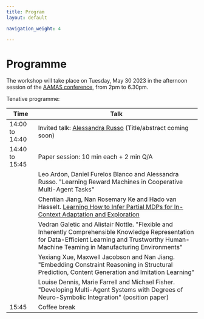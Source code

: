 ```yaml
---
title: Program
layout: default

navigation_weight: 4

---
```


# Programme

The workshop will take place on Tuesday, May 30 2023 in the afternoon session of the [AAMAS conference](https://aamas2023.soton.ac.uk/program/detailed-program/), from 2pm to 6.30pm. 

Tenative programme:

| Time | Talk |
| --- | --- |
| 14:00 to 14:40 | Invited talk: [Alessandra Russo](https://www.imperial.ac.uk/people/a.russo) (Title/abstract coming soon) |
| 14:40 to 15:45 | Paper session:  10 min each + 2 min Q/A |
|    | Leo Ardon, Daniel Furelos Blanco and Alessandra Russo. "Learning Reward Machines in Cooperative Multi-Agent Tasks" |
|    | Chentian Jiang, Nan Rosemary Ke and Hado van Hasselt. [Learning How to Infer Partial MDPs for In-Context Adaptation and Exploration](https://arxiv.org/abs/2302.04250) |
|    | Vedran Galetic and Alistair Nottle. "Flexible and Inherently Comprehensible Knowledge Representation for Data-Efficient Learning and Trustworthy Human-Machine Teaming in Manufacturing Environments" |
|    | Yexiang Xue, Maxwell Jacobson and Nan Jiang. "Embedding Constraint Reasoning in Structural Prediction, Content Generation and Imitation Learning" |
|    | Louise Dennis, Marie Farrell and Michael Fisher. "Developing Multi-Agent Systems with Degrees of Neuro-Symbolic Integration" (position paper) |
| 15:45 | Coffee break |
